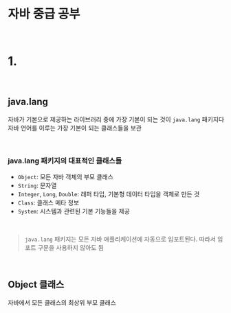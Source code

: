 # 자바 중급 공부

<br>

# 1.

<br>

## java.lang
자바가 기본으로 제공하는 라이브러리 중에 가장 기본이 되는 것이 `java.lang` 패키지다  
자바 언어를 이루는 가장 기본이 되는 클래스들을 보관

<br>

### java.lang 패키지의 대표적인 클래스들
- `Object`: 모든 자바 객체의 부모 클래스
- `String`: 문자열
- `Integer`, `Long`, `Double`: 래퍼 타입, 기본형 데이터 타입을 객체로 만든 것
- `Class`: 클래스 메타 정보
- `System`: 시스템과 관련된 기본 기능들을 제공

<br>

> `java.lang` 패키지는 모든 자바 애플리케이션에 자동으로 임포트된다. 따라서 임포트 구문을 사용하지 않아도 됨

<br>

## Object 클래스
자바에서 모든 클래스의 최상위 부모 클래스